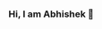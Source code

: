 ### Hi, I am Abhishek 👋

<!--
**Abhishekkumar9693/Abhishekkumar9693** is a ✨ _special_ ✨ repository because its `README.md` (this file) appears on your GitHub profile.

Here are some ideas to get you started:

- 🔭 I’m currently ppursuing B.Tech in Electronic & Communication Engineering
- 🌱 From DAV INSTITUTE OF ENGINEERING AND TECNOLOGY,Jalandhar.
- 👯 I’m currently learning C-Language,JAVA,Python...
- 📧 abhishek9693abc@gmail.com
- ☎️ +916207874508
- 💼 LinkedIn: https://www.linkedin.com/in/abhishek-kumar-91167b210/
-->
